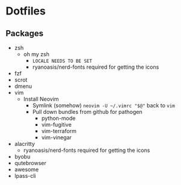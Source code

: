 # Dotfiles

## Packages
- zsh
  - oh my zsh
    - `LOCALE NEEDS TO BE SET`
    - ryanoasis/nerd-fonts required for getting the icons
- fzf
- scrot
- dmenu
- vim
  - Install Neovim
    - Symlink (somehow) `neovim -U ~/.vimrc "$@"` back to `vim`
    - Pull down bundles from github for pathogen
      - python-mode
      - vim-fugitive
      - vim-terraform
      - vim-vinegar
- alacritty
  - ryanoasis/nerd-fonts required for getting the icons
- byobu
- qutebrowser
- awesome
- lpass-cli
